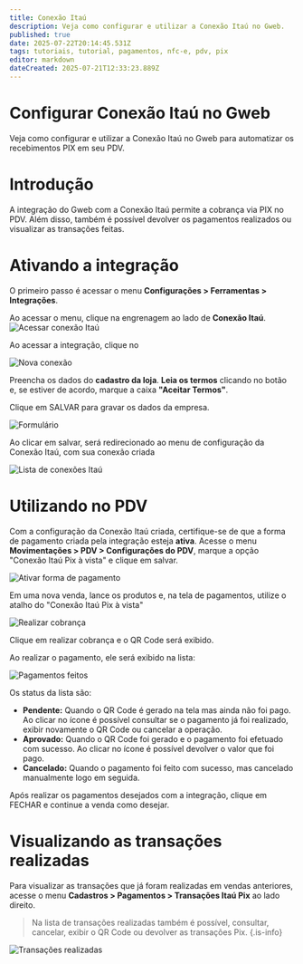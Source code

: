 ```yaml
---
title: Conexão Itaú
description: Veja como configurar e utilizar a Conexão Itaú no Gweb.
published: true
date: 2025-07-22T20:14:45.531Z
tags: tutoriais, tutorial, pagamentos, nfc-e, pdv, pix
editor: markdown
dateCreated: 2025-07-21T12:33:23.889Z
---
```


# Configurar Conexão Itaú no Gweb
Veja como configurar e utilizar a Conexão Itaú no Gweb para automatizar os recebimentos PIX em seu PDV.

# Introdução

A integração do Gweb com a Conexão Itaú permite a cobrança via PIX no PDV. Além disso, também é possível devolver os pagamentos realizados ou visualizar as transações feitas.

# Ativando a integração

O primeiro passo é acessar o menu **Configurações > Ferramentas > Integrações**.

Ao acessar o menu, clique na engrenagem ao lado de **Conexão Itaú**.
![Acessar conexão Itaú](/tutoriais/conexao-itau/1_menu_acesso_ativar_conexao.png)

Ao acessar a integração, clique no <span class="mdi mdi-plus"></span>

![Nova conexão](/tutoriais/conexao-itau/2_clicar_para_nova_integracao.png)

Preencha os dados do **cadastro da loja**. **Leia os termos** clicando no botão <em class="mdi mdi-text-box" style="color: #e64a19;"></em> e, se estiver de acordo, marque a caixa **"Aceitar Termos"**.

Clique em <span class="mat-button mat-accent">SALVAR</span> para gravar os dados da empresa.

![Formulário](/tutoriais/conexao-itau/3_formulario_conexao_itau.png)

Ao clicar em salvar, será redirecionado ao menu de configuração da Conexão Itaú, com sua conexão criada

![Lista de conexões Itaú](/tutoriais/conexao-itau/4_dados_integracao_prontos.png)

# Utilizando no PDV

Com a configuração da Conexão Itaú criada, certifique-se de que a forma de pagamento criada pela integração esteja **ativa**. Acesse o menu **Movimentações > PDV > Configurações do PDV**, marque a opção "Conexão Itaú Pix à vista" e clique em <span class="mat-button mat-accent">salvar</span>.

![Ativar forma de pagamento](/tutoriais/conexao-itau/5_ativar_pagamento_conexao_itau.png)

Em uma nova venda, lance os produtos e, na tela de pagamentos, utilize o atalho do "Conexão Itaú Pix à vista"

![Realizar cobrança](/tutoriais/conexao-itau/6_lancar_pagamento_no_pdv.png)

Clique em realizar cobrança e o QR Code será exibido.

Ao realizar o pagamento, ele será exibido na lista:

![Pagamentos feitos](/tutoriais/conexao-itau/7_pagamento_cancelado_pendente_realizado.png)

Os status da lista são:
- **Pendente:** Quando o QR Code é gerado na tela mas ainda não foi pago. Ao clicar no ícone <em class="mdi mdi-dots-vertical"></em> é possível consultar se o pagamento já foi realizado, exibir novamente o QR Code ou cancelar a operação.
- **Aprovado:** Quando o QR Code foi gerado e o pagamento foi efetuado com sucesso. Ao clicar no ícone <em class="mdi mdi-dots-vertical"></em> é possível devolver o valor que foi pago.
- **Cancelado:** Quando o pagamento foi feito com sucesso, mas cancelado manualmente logo em seguida.

Após realizar os pagamentos desejados com a integração, clique em <span class="mat-button">FECHAR</span> e continue a venda como desejar.

# Visualizando as transações realizadas

Para visualizar as transações que já foram realizadas em vendas anteriores, acesse o menu **Cadastros > Pagamentos > Transações Itaú Pix** ao lado direito.

> Na lista de transações realizadas também é possível, consultar, cancelar, exibir o QR Code ou devolver as transações Pix.
{.is-info}

![Transações realizadas](/tutoriais/conexao-itau/8_transacoes_realizadas_itau_pix.png)
